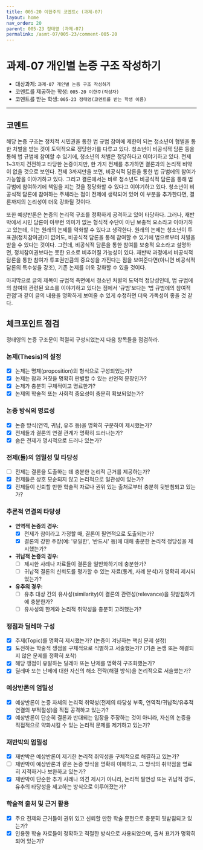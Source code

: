 ```yaml
---
title: 005-20 이한주의 코멘트c (과제-07) 
layout: home
nav_order: 20
parent: 005-23 정태영 (과제-07)
permalink: /asmt-07/005-23/comment-005-20
---
```


# 과제-07 개인별 논증 구조 작성하기

- 대상과제: `과제-07 개인별 논증 구조 작성하기`
- 코멘트를 제공하는 학생: `005-20 이한주(작성자)` 
- 코멘트를 받는 학생: `005-23 정태영(코멘트를 받는 학생 이름)` 

---

## 코멘트

해당 논증 구조는 정치적 시민권을 통한 법 규범 참여에 제한이 되는 청소년이 형벌을 통한 처벌을 받는 것이 도덕적으로 정당한가를 다루고 있다. 청소년이 비공식적 담론 등을 통해 법 규범에 참여할 수 있기에, 청소년의 처벌은 정당하다고 이야기하고 있다. 전제 1~3까지 건전하고 타당한 논증이지만, 한 가지 전제를 추가하면 결론과의 논리적 비약이 없을 것으로 보인다. 전제 3까지만을 보면, 비공식적 담론을 통한 법 규범에의 참여가 가능함을 이야기하고 있다. 그리고 결론에서는 바로 청소년도 비공식적 담론을 통해 법 규범에 참여하기에 책임을 지는 것을 정당화할 수 있다고 이야기하고 있다. 청소년이 비공식적 담론에 참여하는 주체라는 점이 전제에 생략되어 있어 이 부분을 추가한다면, 결론까지의 논리성이 더욱 강화될 것이다. 

또한 예상반론은 논증의 논리적 구조를 정확하게 공격하고 있어 타당하다. 그러나, 재반박에서 시민 담론이 아무런 의미가 없는 형식적 수단이 아닌 보충적 요소라고 이야기하고 있는데, 이는 원래의 논제를 약화할 수 있다고 생각한다. 원래의 논제는 청소년이 투표권(정치참여권)이 없어도, 비공식적 담론을 통해 참여할 수 있기에 법으로부터 처벌을 받을 수 있다는 것이다. 그런데, 비공식적 담론을 통한 참여를 보충적 요소라고 설명하면, 정치참여권보다는 못한 요소로 비추어질 가능성이 있다. 재반박 과정에서 비공식적 담론을 통한 참여가 투표권만큼의 중요성을 가진다는 점을 보여준다면(아니면 비공식적 담론의 특수성을 강조), 기존 논제를 더욱 강화할 수 있을 것이다. 

마지막으로 글의 제목이 규범적 측면에서 청소년 처벌의 도덕적 정당성인데, 법 규범에의 참여와 관련된 요소를 이야기하고 있다는 점에서 ‘규범’보다는 ‘법 규범에의 참여적 관점’과 같이 글의 내용을 명확하게 보여줄 수 있게 수정하면 더욱 가독성이 좋을 것 같다.

## 체크포인트 점검

정태영의 논증 구조문이 적절히 구성되었는지 다음 항목들을 점검하라.

### **논제(Thesis)의 설정**
- [x] 논제는 명제(proposition)의 형식으로 구성되었는가?
- [x] 논제는 참과 거짓을 명확히 판별할 수 있는 선언적 문장인가?
- [x] 논제가 충분히 구체적이고 명료한가?
- [x] 논제의 학술적 또는 사회적 중요성이 충분히 확보되었는가?

### **논증 방식의 명료성**
- [x] 논증 방식(연역, 귀납, 유추 등)을 명확히 구분하여 제시했는가?
- [x] 전제들과 결론의 연결 관계가 명확히 드러나는가?
- [x] 숨은 전제가 명시적으로 드러나 있는가?

### **전제(들)의 엄밀성 및 타당성**
- [ ] 전제는 결론을 도출하는 데 충분한 논리적 근거를 제공하는가?
- [x] 전제들은 상호 모순되지 않고 논리적으로 일관성이 있는가?
- [x] 전제들이 신뢰할 만한 학술적 자료나 권위 있는 출처로부터 충분히 뒷받침되고 있는가?

### **추론적 연결의 타당성**
- **연역적 논증의 경우:**
  - [x] 전제가 참이라고 가정할 때, 결론이 필연적으로 도출되는가?
  - [x] 결론의 강한 주장(예: '유일한', '반드시' 등)에 대해 충분한 논리적 정당성을 제시했는가?

- **귀납적 논증의 경우:**
  - [ ] 제시한 사례나 자료들이 결론을 일반화하기에 충분한가?
  - [ ] 귀납적 결론의 신뢰도를 평가할 수 있는 자료(통계, 사례 분석)가 명확히 제시되었는가?

- **유추의 경우:**
  - [ ] 유추 대상 간의 유사성(similarity)이 결론의 관련성(relevance)을 뒷받침하기에 충분한가?
  - [ ] 유사성의 한계와 논리적 취약성을 충분히 고려했는가?

### **쟁점과 딜레마 구성**
- [x] 주제(Topic)를 명확히 제시했는가? (논증이 겨냥하는 핵심 문제 설정)
- [x] 도전하는 학술적 쟁점을 구체적으로 식별하고 서술했는가? (기존 논쟁 또는 해결되지 않은 문제를 정확히 포착)
- [x] 해당 쟁점이 유발하는 딜레마 또는 난제를 명확히 구조화했는가?
- [x] 딜레마 또는 난제에 대한 자신의 해소 전략(해결 방식)을 논리적으로 서술했는가?

### **예상반론의 엄밀성**
- [x] 예상반론이 논증 자체의 논리적 취약성(전제의 타당성 부족, 연역적/귀납적/유추적 연결의 부적절성)을 직접 공격하고 있는가?
- [x] 예상반론이 단순히 결론과 반대되는 입장을 주장하는 것이 아니라, 자신의 논증을 직접적으로 약화시킬 수 있는 논리적 문제를 제기하고 있는가?

### **재반박의 엄밀성**
- [x] 재반박은 예상반론이 제기한 논리적 취약성을 구체적으로 해결하고 있는가?
- [ ] 재반박이 예상반론과 같은 논증 방식을 명확히 이해하고, 그 방식의 취약점을 명료히 지적하거나 보완하고 있는가?
- [x] 재반박이 단순한 추가 사례나 의견 제시가 아니라, 논리적 필연성 또는 귀납적 강도, 유추의 타당성을 제고하는 방식으로 이루어졌는가?

### **학술적 출처 및 근거 활용**
- [x] 주요 전제와 근거들이 권위 있고 신뢰할 만한 학술 문헌으로 충분히 뒷받침되고 있는가?
- [x] 인용한 학술 자료들이 정확하고 적절한 방식으로 사용되었으며, 출처 표기가 명확히 되어 있는가?
